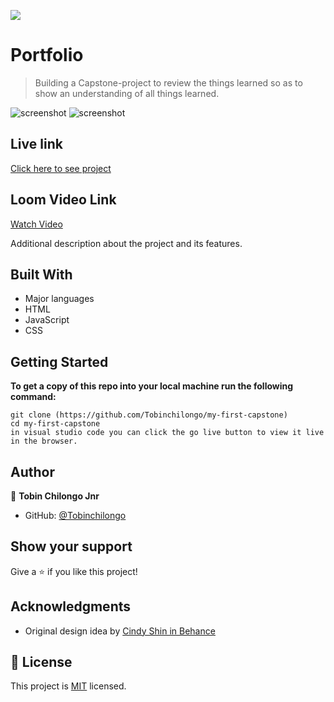 ![](https://img.shields.io/badge/Microverse-blueviolet)

# Portfolio

> Building a Capstone-project to review the things learned so as to show an understanding of all things learned.



![screenshot](Pictures/Screenshot.png)
![screenshot](Pictures/Screenshot1.png)


## Live link
[Click here to see project](https://tobinchilongo.github.io/my-first-capstone/)

## Loom Video Link
[Watch Video](https://www.loom.com/share/3b35dc2c11394d59898b377481cb2935)

Additional description about the project and its features.

## Built With

- Major languages
- HTML
- JavaScript
- CSS


## Getting Started

**To get a copy of this repo into your local machine run the following command:**
```
git clone (https://github.com/Tobinchilongo/my-first-capstone)
cd my-first-capstone
in visual studio code you can click the go live button to view it live in the browser.
```

## Author

👤 **Tobin Chilongo Jnr**

- GitHub: [@Tobinchilongo](https://github.com/Tobinchilongo)

## Show your support

Give a ⭐️ if you like this project!

## Acknowledgments
- Original design idea by
[Cindy Shin in Behance](https://www.behance.net/adagio07)

## 📝 License

This project is [MIT](./MIT.md) licensed.
